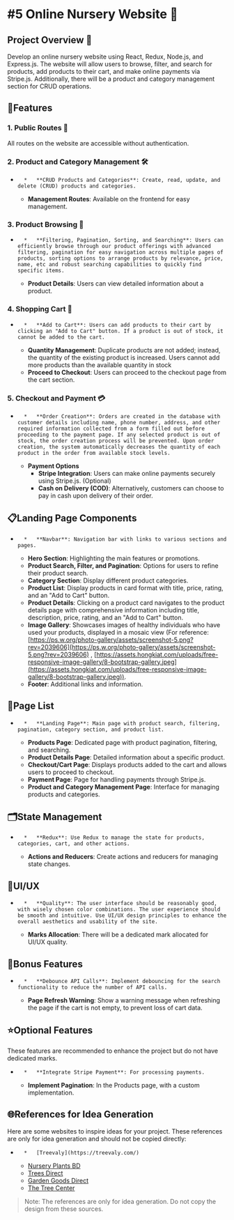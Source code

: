 # #5 Online Nursery Website 🌱

## Project Overview 🌱

Develop an online nursery website using React, Redux, Node.js, and Express.js. The website will allow users to browse, filter, and search for products, add products to their cart, and make online payments via Stripe.js. Additionally, there will be a product and category management section for CRUD operations.

## 🌟Features

### 1\. Public Routes 🚀

All routes on the website are accessible without authentication.

### 2\. Product and Category Management 🛠️

*       *   **CRUD Products and Categories**: Create, read, update, and delete (CRUD) products and categories.
    *   **Management Routes**: Available on the frontend for easy management.

### 3\. Product Browsing 🌿

*       *   **Filtering, Pagination, Sorting, and Searching**: Users can efficiently browse through our product offerings with advanced filtering, pagination for easy navigation across multiple pages of products, sorting options to arrange products by relevance, price, name, etc and robust searching capabilities to quickly find specific items.
    *   **Product Details**: Users can view detailed information about a product.

### 4\. Shopping Cart 🛒

*       *   **Add to Cart**: Users can add products to their cart by clicking an "Add to Cart" button. If a product is out of stock, it cannot be added to the cart.
    *   **Quantity Management**: Duplicate products are not added; instead, the quantity of the existing product is increased. Users cannot add more products than the available quantity in stock
    *   **Proceed to Checkout**: Users can proceed to the checkout page from the cart section.

### 5\. Checkout and Payment 💳

*       *   **Order Creation**: Orders are created in the database with customer details including name, phone number, address, and other required information collected from a form filled out before proceeding to the payment page. If any selected product is out of stock, the order creation process will be prevented. Upon order creation, the system automatically decreases the quantity of each product in the order from available stock levels.
    *   **Payment Options**
        *   **Stripe Integration**: Users can make online payments securely using Stripe.js. (Optional)
        *   **Cash on Delivery (COD)**: Alternatively, customers can choose to pay in cash upon delivery of their order.

  

## 📋Landing Page Components

*       *   **Navbar**: Navigation bar with links to various sections and pages.
    *   **Hero Section**: Highlighting the main features or promotions.
    *   **Product Search, Filter, and Pagination**: Options for users to refine their product search.
    *   **Category Section**: Display different product categories.
    *   **Product List**: Display products in card format with title, price, rating, and an "Add to Cart" button.
    *   **Product Details**: Clicking on a product card navigates to the product details page with comprehensive information including title, description, price, rating, and an "Add to Cart" button.
    *   **Image Gallery**: Showcases images of healthy individuals who have used your products, displayed in a mosaic view (For reference: [https://ps.w.org/photo-gallery/assets/screenshot-5.png?rev=2039606](https://ps.w.org/photo-gallery/assets/screenshot-5.png?rev=2039606) , [https://assets.hongkiat.com/uploads/free-responsive-image-gallery/8-bootstrap-gallery.jpeg](https://assets.hongkiat.com/uploads/free-responsive-image-gallery/8-bootstrap-gallery.jpeg)).
    *   **Footer**: Additional links and information.

## 📑Page List

*       *   **Landing Page**: Main page with product search, filtering, pagination, category section, and product list.
    *   **Products Page**: Dedicated page with product pagination, filtering, and searching.
    *   **Product Details Page**: Detailed information about a specific product.
    *   **Checkout/Cart Page**: Displays products added to the cart and allows users to proceed to checkout.
    *   **Payment Page**: Page for handling payments through Stripe.js.
    *   **Product and Category Management Page**: Interface for managing products and categories.

## 🗂️State Management

*       *   **Redux**: Use Redux to manage the state for products, categories, cart, and other actions.
    *   **Actions and Reducers**: Create actions and reducers for managing state changes.

## 🎨UI/UX

*       *   **Quality**: The user interface should be reasonably good, with wisely chosen color combinations. The user experience should be smooth and intuitive. Use UI/UX design principles to enhance the overall aesthetics and usability of the site.
    *   **Marks Allocation**: There will be a dedicated mark allocated for UI/UX quality.

## 🎁Bonus Features

*       *   **Debounce API Calls**: Implement debouncing for the search functionality to reduce the number of API calls.
    *   **Page Refresh Warning**: Show a warning message when refreshing the page if the cart is not empty, to prevent loss of cart data.

## ⭐Optional Features

These features are recommended to enhance the project but do not have dedicated marks.

*       *   **Integrate Stripe Payment**: For processing payments.
    *   **Implement Pagination**: In the Products page, with a custom implementation.

## 🌐References for Idea Generation

Here are some websites to inspire ideas for your project. These references are only for idea generation and should not be copied directly:

*       *   [Treevaly](https://treevaly.com/)
    *   [Nursery Plants BD](https://nurseryplantsbd.com/)
    *   [Trees Direct](https://treesdirect.co.uk/)
    *   [Garden Goods Direct](https://gardengoodsdirect.com/)
    *   [The Tree Center](https://www.thetreecenter.com/)

> Note: The references are only for idea generation. Do not copy the design from these sources.
